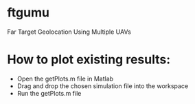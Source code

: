# ftgumu
Far Target Geolocation Using Multiple UAVs

# How to plot existing results:

- Open the getPlots.m file in Matlab
- Drag and drop the chosen simulation file into the workspace
- Run the getPlots.m file
